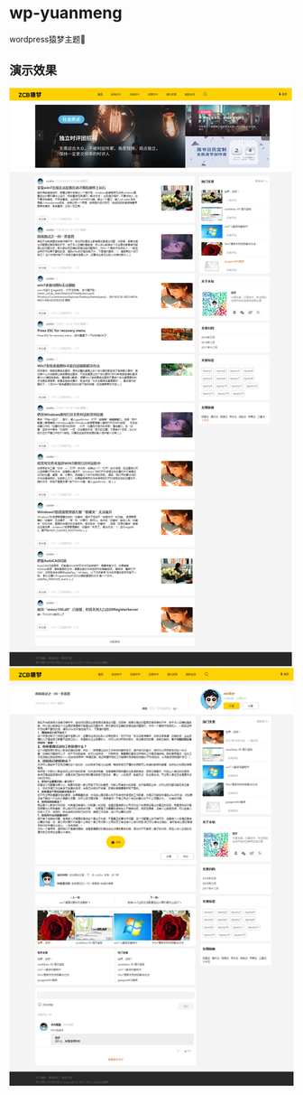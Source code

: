 # wp-yuanmeng
wordpress猿梦主题:necktie:

## 演示效果
![](https://github.com/geekape/wp-yuanmeng/blob/master/imgs/index.png)
![](https://github.com/geekape/wp-yuanmeng/blob/master/imgs/article.png)
